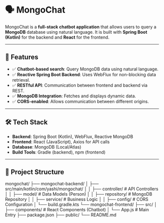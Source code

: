 # 🗣️ MongoChat

MongoChat is a **full-stack chatbot application** that allows users to query a **MongoDB** database using natural language. It is built with **Spring Boot (Kotlin)** for the backend and **React** for the frontend.

---

## 🚀 Features

- ✅ **Chatbot-based search**: Query MongoDB data using natural language.
- ✅ **Reactive Spring Boot Backend**: Uses WebFlux for non-blocking data retrieval.
- ✅ **RESTful API**: Communication between frontend and backend via REST.
- ✅ **MongoDB Integration**: Fetches and displays dynamic data.
- ✅ **CORS-enabled**: Allows communication between different origins.

---

## 🛠️ Tech Stack

- **Backend**: Spring Boot (Kotlin), WebFlux, Reactive MongoDB
- **Frontend**: React (JavaScript), Axios for API calls
- **Database**: MongoDB (Local/Atlas)
- **Build Tools**: Gradle (backend), npm (frontend)

---

## 📂 Project Structure
mongochat/ ├── mongochat-backend/ │ ├── src/main/kotlin/com/yashi/mongochat/ │ │ ├── controller/ # API Controllers │ │ ├── model/ # Data Models (Person) │ │ ├── repository/ # MongoDB Repository │ │ ├── service/ # Business Logic │ │ ├── config/ # CORS Configuration │ └── build.gradle.kts └── mongochat-frontend/ ├── src/ │ ├── components/ # React Components (Chatbot) │ └── App.js # Main Entry ├── package.json ├── public/ └── README.md

